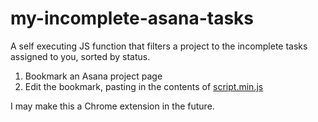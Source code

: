 # my-incomplete-asana-tasks

A self executing JS function that filters a project to the incomplete tasks assigned to you, sorted by status.

1. Bookmark an Asana project page
2. Edit the bookmark, pasting in the contents of [script.min.js](./script.min.js)

I may make this a Chrome extension in the future.
